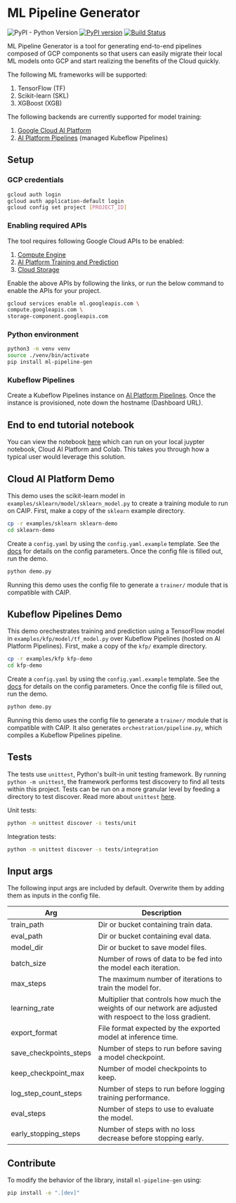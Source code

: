 # ML Pipeline Generator
![PyPI - Python Version](https://img.shields.io/pypi/pyversions/ml-pipeline-gen)
[![PyPI version](https://badge.fury.io/py/ml-pipeline-gen.svg)](https://badge.fury.io/py/ml-pipeline-gen)
[![Build
Status](https://travis-ci.com/GoogleCloudPlatform/ml-pipeline-generator-python.svg?branch=master)](https://travis-ci.com/GoogleCloudPlatform/ml-pipeline-generator-python)

ML Pipeline Generator is a tool for generating end-to-end pipelines composed of GCP components so that users can easily migrate their local ML models onto GCP and start realizing the benefits of the Cloud quickly. 

The following ML frameworks will be supported:
1. TensorFlow (TF)
1. Scikit-learn (SKL)
1. XGBoost (XGB)

The following backends are currently supported for model training:
1. [Google Cloud AI Platform](https://cloud.google.com/ai-platform) 
1. [AI Platform Pipelines](https://cloud.google.com/ai-platform/pipelines/docs) (managed Kubeflow Pipelines)

## Setup
### GCP credentials
```bash
gcloud auth login
gcloud auth application-default login
gcloud config set project [PROJECT_ID]
```

### Enabling required APIs

The tool requires following Google Cloud APIs to be enabled: 
1. [Compute Engine](https://console.cloud.google.com/apis/api/compute.googleapis.com)
1. [AI Platform Training and Prediction](https://console.cloud.google.com/apis/api/ml.googleapis.com)
1. [Cloud Storage](https://console.cloud.google.com/apis/api/storage-component.googleapis.com)

Enable the above APIs by following the links, or run the below command to 
enable the APIs for your project.

```bash
gcloud services enable ml.googleapis.com \
compute.googleapis.com \
storage-component.googleapis.com
```

### Python environment
```bash
python3 -m venv venv
source ./venv/bin/activate
pip install ml-pipeline-gen
```

### Kubeflow Pipelines 
Create a Kubeflow Pipelines instance on [AI Platform Pipelines](https://console.cloud.google.com/ai-platform/pipelines). 
Once the instance is provisioned, note down the hostname (Dashboard URL).

## End to end tutorial notebook
You can view the notebook [here](https://github.com/GoogleCloudPlatform/ml-pipeline-generator-python/examples/getting_started_notebook.ipynb)
which can run on your local juypter  notebook, Cloud AI Platform and 
Colab. This takes you through how a typical user would leverage this solution.

## Cloud AI Platform Demo
This demo uses the scikit-learn model in
`examples/sklearn/model/sklearn_model.py` to create a training module to run on
CAIP. First, make a copy of the `sklearn` example directory.

```bash
cp -r examples/sklearn sklearn-demo
cd sklearn-demo
```

Create a `config.yaml` by using the `config.yaml.example` template. See the
[docs](docs/CONFIG.md) for details on the config parameters. Once the
config file is filled out, run the demo.

```bash
python demo.py
```

Running this demo uses the config file to generate a `trainer/` module that is
compatible with CAIP.

## Kubeflow Pipelines Demo
This demo orechestrates training and prediction using a TensorFlow model in 
`examples/kfp/model/tf_model.py` over Kubeflow Pipelines (hosted on AI Platform 
Pipelines). First, make a copy of the `kfp/` example directory.

```bash
cp -r examples/kfp kfp-demo
cd kfp-demo
```

Create a `config.yaml` by using the `config.yaml.example` template. See the 
[docs](docs/CONFIG.md) for details on the config parameters. Once the
config file is filled out, run the demo.

```bash
python demo.py
```

Running this demo uses the config file to generate a `trainer/` module that is
compatible with CAIP. It also generates `orchestration/pipeline.py`, which
compiles a Kubeflow Pipelines pipeline.

## Tests
The tests use `unittest`, Python's built-in unit testing framework. By running
`python -m unittest`, the framework performs test discovery to find all tests
within this project. Tests can be run on a more granular level by feeding a
directory to test discover. Read more about `unittest`
[here](https://docs.python.org/3/library/unittest.html).

Unit tests:
```bash
python -m unittest discover -s tests/unit
```

Integration tests:
```bash
python -m unittest discover -s tests/integration
```

## Input args
The following input args are included by default. Overwrite them by adding them
as inputs in the config file.

| Arg | Description |
| ------------- | ----- |
| train_path| Dir or bucket containing train data.|
| eval_path | Dir or bucket containing eval data.|
| model_dir | Dir or bucket to save model files. |
| batch_size | Number of rows of data to be fed into the model each iteration. |
| max_steps | The maximum number of iterations to train the model for. |
| learning_rate| Multiplier that controls how much the weights of our network are adjusted with respoect to the loss gradient.|
| export_format | File format expected by the exported model at inference time. |
| save_checkpoints_steps | Number of steps to run before saving a model checkpoint. |
| keep_checkpoint_max | Number of model checkpoints to keep. |
| log_step_count_steps | Number of steps to run before logging training performance. |
| eval_steps | Number of steps to use to evaluate the model. |
| early_stopping_steps | Number of steps with no loss decrease before stopping early. |

## Contribute
To modify the behavior of the library, install `ml-pipeline-gen` using:

```bash
pip install -e ".[dev]"
```
